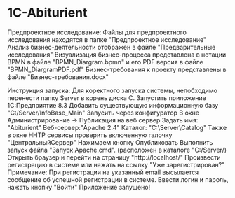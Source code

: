 # 1C-Abiturient
Предпроектное исследование:
    Файлы для предпроектного исследования находятся в папке "Предпроектное исследование"
    Анализ бизнес-деятельности отображен в файле "Предварительные исследования"
    Визуализация бизнес-процесса представлена в нотации BPMN в файле "BPMN_Diargram.bpmn" и его PDF версия в файле "BPMN_DiargramPDF.pdf"
    Бизнес-требования к проекту представлены в файле "Бизнес-требования.docx"

Инструкция запуска:
    Для коректного запуска системы, непобходимо перенести папку Server в корень диска C.
    Запустить приложение 1С:Предприятие 8.3
    Добавить существующую информационную базу "C:/Server/InfoBase_Main"
    Запусить через конфигуратор
    В окне Администрирование -> Публикация на веб сервер
    Задать
        имя: "Abiturient"
        Веб-сервер:"Apache 2.4"
        Каталог: "C:\Server\Catalog\"
    Также в окне HHTP сервисы проверить включенную галочку "ЦентральныйСервер"
    Нажимаем кнопку Опубликовать
    Выполнить запуск файла "Запуск Apache.cmd". (расположен в каталоге "C:/Server/)
    Открыть браузер и перейти на страницу "http://localhost/"
    Произвести регистрацию в системе или нажать на ссылку "Уже зарегистрирован?"
    Примечание: При регистрации на указанный email высылается сообщение об успешной регистрации в системе.
    Ввести логин и пароль, нажать кнопку "Войти"
    Приложение запущено!